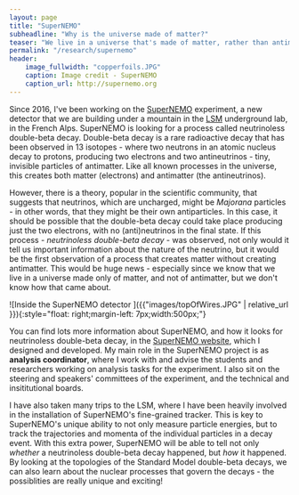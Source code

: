 ```yaml
---
layout: page
title: "SuperNEMO"
subheadline: "Why is the universe made of matter?"
teaser: "We live in a universe that's made of matter, rather than antimatter - but why? SuperNEMO is a new experiment looking for a radioactive decay so rare that it's never been seen. It could give us the clue we need to understand the matter-antimatter imbalance - but does it exist at all?"
permalink: "/research/supernemo"
header:
    image_fullwidth: "copperfoils.JPG"
    caption: Image credit - SuperNEMO
    caption_url: http://supernemo.org
---
```


Since 2016, I've been working on the [SuperNEMO][1] experiment, a new detector that we are building under a mountain in the [LSM][2] underground lab, in the French Alps. SuperNEMO is looking for a process called neutrinoless double-beta decay. Double-beta decay is a rare radioactive decay that has been observed in 13 isotopes - where two neutrons in an atomic nucleus decay to protons, producing two electrons and two antineutrinos - tiny, invisible particles of antimatter. Like all known processes in the universe, this creates both matter (electrons) and antimatter (the antineutrinos).

However, there is a theory, popular in the scientific community, that suggests that neutrinos, which are uncharged, might be _Majorana_ particles - in other words, that they might be their own antiparticles. In this case, it should be possible that the double-beta decay could take place producing just the two electrons, with no (anti)neutrinos in the final state. If this process - _neutrinoless double-beta decay_  - was observed, not only would it tell us important information about the nature of the neutrino, but it would be the first observation of a process that creates matter without creating antimatter. This would be huge news - especially since we know that we live in a universe made only of matter, and not of antimatter, but we don't know how that came about.


![Inside the SuperNEMO detector ]({{"images/topOfWires.JPG" | relative_url }}){:style="float: right;margin-left: 7px;width:500px;"}

You can find lots more information about SuperNEMO, and how it looks for neutrinoless double-beta decay, in the [SuperNEMO website][1], which I designed and developed. My main role in the SuperNEMO project is as **analysis coordinator**, where I work with and advise the students and researchers working on analysis tasks for the experiment. I also sit on the steering and speakers' committees of the experiment, and the technical and insititutional boards. 


I have also taken many trips to the LSM, where I have been heavily involved in the installation of SuperNEMO's fine-grained tracker. This is key to SuperNEMO's unique ability to not only measure particle energies, but to track the trajectories and momenta of the individual particles in a decay event. With this extra power, SuperNEMO will be able to tell not only _whether_ a neutrinoless double-beta decay happened, but _how_ it happened. By looking at the topologies of the Standard Model double-beta decays, we can also learn about the nuclear processes that govern the decays - the possiblities are really unique and exciting!

 [1]: http://supernemo.org/
 [2]: http://www.lsm.in2p3.fr
 
